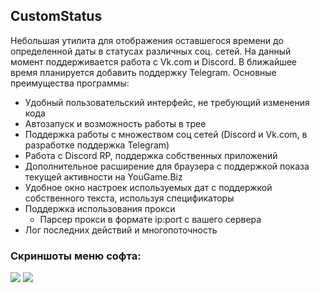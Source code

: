 ## CustomStatus
Небольшая утилита для отображения оставшегося времени до определенной даты в статусах различных соц. сетей. На данный момент поддерживается работа с Vk.com и Discord. В ближайшее время планируется добавить поддержку Telegram.
Основные преимущества программы:
- Удобный пользовательский интерфейс, не требующий изменения кода
- Автозапуск и возможность работы в трее
- Поддержка работы с множеством соц сетей (Discord и Vk.com, в разработке поддержка Telegram)
- Работа с Discord RP, поддержка собственных приложений
- Дополнительное расширение для браузера с поддержкой показа текущей активности на YouGame.Biz
- Удобное окно настроек используемых дат с поддержкой собственного текста, используя спецификаторы
- Поддержка использования прокси
  - Парсер прокси в формате ip:port с вашего сервера
- Лог последних действий и многопоточность

### Скриншоты меню софта:
![](https://image.prntscr.com/image/uv_0LgpDQcu__nHoGprb2Q.png) ![](https://image.prntscr.com/image/ZVBuK1s0QtiKNbclIe9oxw.png)

